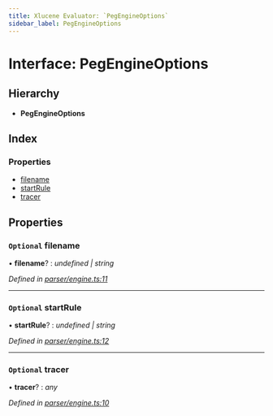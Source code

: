```yaml
---
title: Xlucene Evaluator: `PegEngineOptions`
sidebar_label: PegEngineOptions
---
```


# Interface: PegEngineOptions

## Hierarchy

* **PegEngineOptions**

## Index

### Properties

* [filename](pegengineoptions.md#optional-filename)
* [startRule](pegengineoptions.md#optional-startrule)
* [tracer](pegengineoptions.md#optional-tracer)

## Properties

### `Optional` filename

• **filename**? : *undefined | string*

*Defined in [parser/engine.ts:11](https://github.com/terascope/teraslice/blob/fd211a8bb/packages/xlucene-evaluator/src/parser/engine.ts#L11)*

___

### `Optional` startRule

• **startRule**? : *undefined | string*

*Defined in [parser/engine.ts:12](https://github.com/terascope/teraslice/blob/fd211a8bb/packages/xlucene-evaluator/src/parser/engine.ts#L12)*

___

### `Optional` tracer

• **tracer**? : *any*

*Defined in [parser/engine.ts:10](https://github.com/terascope/teraslice/blob/fd211a8bb/packages/xlucene-evaluator/src/parser/engine.ts#L10)*
